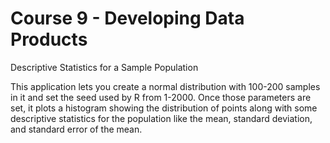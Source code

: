 # Course 9 - Developing Data Products

Descriptive Statistics for a Sample Population

This application lets you create a normal distribution with 100-200 samples in it and set the seed used by R from 1-2000. Once those parameters are set, it plots a histogram showing the distribution of points along with some descriptive statistics for the population like the mean, standard deviation, and standard error of the mean.